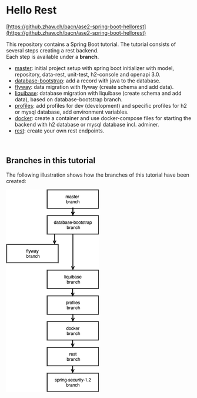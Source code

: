 # Hello Rest
[https://github.zhaw.ch/bacn/ase2-spring-boot-hellorest](https://github.zhaw.ch/bacn/ase2-spring-boot-hellorest)

This repository contains a Spring Boot tutorial. The tutorial consists of several steps creating a rest backend.  
Each step is available under a **branch**.

- [master](readme/master.md): initial project setup with spring boot initializer with model, repository, data-rest, unit-test, h2-console and openapi 3.0.
- [database-bootstrap](readme/database-bootstrap.md): add a record with java to the database.
- [flyway](readme/flyway.md): data migration with flyway (create schema and add data).
- [liquibase](readme/liquibase.md): database migration with liquibase (create schema and add data), based on database-bootstrap branch.
- [profiles](readme/profiles.md): add profiles for dev (development) and specific profiles for h2 or mysql database, add environment variables.
- [docker](readme/docker.md): create a container and use docker-compose files for starting the backend with h2 database or mysql database incl. adminer.
- [rest](readme/rest.md): create your own rest endpoints.



<br/>

## Branches in this tutorial

The following illustration shows how the branches of this tutorial have been created:

![branch-flow-all.png](readme/branch-flow-all.png)





